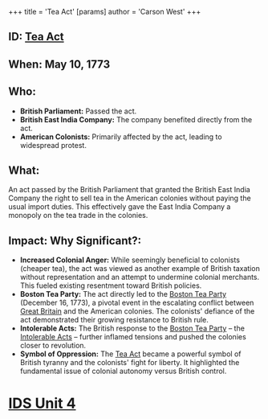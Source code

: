 +++
 title = 'Tea Act'
[params]
	author = 'Carson West'
+++
## ID: [Tea Act](./../tea-act/) 
## When: May 10, 1773

## Who:
* **British Parliament:** Passed the act.
* **British East India Company:**  The company benefited directly from the act.
* **American Colonists:** Primarily affected by the act, leading to widespread protest.

## What: 
An act passed by the British Parliament that granted the British East India Company the right to sell tea in the American colonies without paying the usual import duties.  This effectively gave the East India Company a monopoly on the tea trade in the colonies.

## Impact: Why Significant?:

* **Increased Colonial Anger:** While seemingly beneficial to colonists (cheaper tea), the act was viewed as another example of British taxation without representation and an attempt to undermine colonial merchants. This fueled existing resentment toward British policies.
* **Boston Tea Party:** The act directly led to the [Boston Tea Party](./../boston-tea-party/) (December 16, 1773), a pivotal event in the escalating conflict between [Great Britain](./../great-britain/) and the American colonies. The colonists' defiance of the act demonstrated their growing resistance to British rule.
* **Intolerable Acts:**  The British response to the [Boston Tea Party](./../boston-tea-party/) – the [Intolerable Acts](./../intolerable-acts/) – further inflamed tensions and pushed the colonies closer to revolution.
* **Symbol of Oppression:** The [Tea Act](./../tea-act/) became a powerful symbol of British tyranny and the colonists' fight for liberty. It highlighted the fundamental issue of colonial autonomy versus British control.


# [IDS Unit 4](./../ids-unit-4/)
